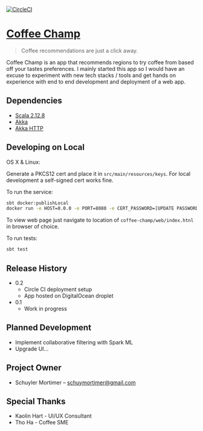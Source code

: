 [![CircleCI](https://circleci.com/gh/smortime/coffee-champ.svg?style=svg)](https://circleci.com/gh/smortime/coffee-champ)
# [Coffee Champ](https://coffeechamp.dev)
> Coffee recommendations are just a click away.

Coffee Champ is an app that recommends regions to try coffee from based off your tastes preferences. I mainly started this app so I would have an excuse to experiment with new tech stacks / tools and get hands on experience with end to end development and deployment of a web app.

## Dependencies
* [Scala 2.12.8](https://www.scala-lang.org/)
* [Akka](https://akka.io/docs/)
* [Akka HTTP](https://doc.akka.io/docs/akka-http/current/index.html)

## Developing on Local

OS X & Linux:

Generate a PKCS12 cert and place it in `src/main/resources/keys`. For local development a self-signed cert works fine.

To run the service:

```bash
sbt docker:publishLocal
docker run -e HOST=0.0.0 -e PORT=8080 -e CERT_PASSWORD=[UPDATE PASSWORD IF HAVE ONE] -p 8080:8080  coffee-champ:0.1
```

To view web page just navigate to location of `coffee-champ/web/index.htnl` in browser of choice.

To run tests:
```bash
sbt test
```


## Release History

* 0.2
    * Circle CI deployment setup
    * App hosted on DigitalOcean droplet
* 0.1
    * Work in progress

## Planned Development
* Implement collaborative filtering with Spark ML
* Upgrade UI...

## Project Owner

* Schuyler Mortimer – schuymortimer@gmail.com

## Special Thanks

* Kaolin Hart - UI/UX Consultant 
* Tho Ha - Coffee SME

